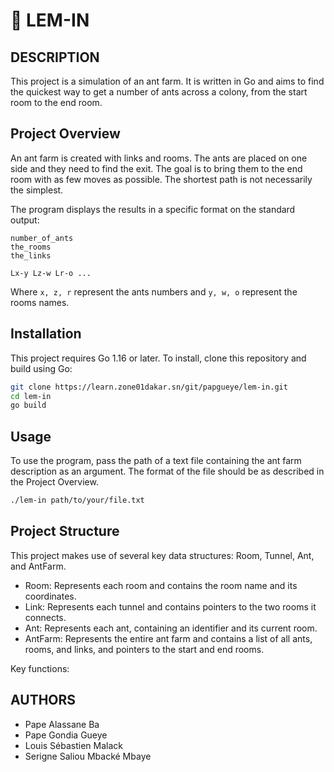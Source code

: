 #   🐜 LEM-IN
## DESCRIPTION

This project is a simulation of an ant farm. It is written in Go and aims to find the quickest way to get a number of ants across a colony, from the start room to the end room.

## Project Overview

An ant farm is created with links and rooms. The ants are placed on one side and they need to find the exit. The goal is to bring them to the end room with as few moves as possible. The shortest path is not necessarily the simplest. 

The program displays the results in a specific format on the standard output:

```console
number_of_ants
the_rooms
the_links

Lx-y Lz-w Lr-o ...
```

Where `x, z, r` represent the ants numbers and `y, w, o` represent the rooms names.

## Installation

This project requires Go 1.16 or later. To install, clone this repository and build using Go:

```bash
git clone https://learn.zone01dakar.sn/git/papgueye/lem-in.git
cd lem-in
go build
```

## Usage

To use the program, pass the path of a text file containing the ant farm description as an argument. The format of the file should be as described in the Project Overview.

```bash
./lem-in path/to/your/file.txt
```

## Project Structure

This project makes use of several key data structures: Room, Tunnel, Ant, and AntFarm. 

- Room: Represents each room and contains the room name and its coordinates.
- Link: Represents each tunnel and contains pointers to the two rooms it connects.
- Ant: Represents each ant, containing an identifier and its current room.
- AntFarm: Represents the entire ant farm and contains a list of all ants, rooms, and links, and pointers to the start and end rooms.

Key functions:


##  AUTHORS
+   Pape Alassane Ba
+   Pape Gondia Gueye
+   Louis Sébastien Malack
+   Serigne Saliou Mbacké Mbaye
